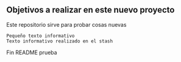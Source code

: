 ## Objetivos a realizar en este nuevo proyecto 

Este repositorio sirve para probar cosas nuevas

	Pequeño texto informativo 
	Texto informativo realizado en el stash

Fin README prueba
